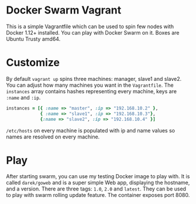 # Docker Swarm Vagrant

This is a simple Vagrantfile which can be used to spin few nodes with Docker 1.12+ installed. You
can play with Docker Swarm on it. Boxes are Ubuntu Trusty amd64. 

# Customize

By default `vagrant up` spins three machines: manager, slave1 and slave2. You can adjust how many
machines you want in the `Vagrantfile`. The `instances` array contains hashes representing every
machine, keys are `:name` and `:ip`. 

```ruby
instances = [{ :name => "master", :ip => "192.168.10.2" }, 
             { :name => "slave1", :ip => "192.168.10.3"}, 
             {:name => "slave2", :ip => "192.168.10.4" }]

```

`/etc/hosts` on every machine is populated with ip and name values so names are resolved on every 
machine. 

#  Play

After starting swarm, you can use my testing Docker image to play with. It is called `darek/goweb` and is a super simple Web app, displaying the hostname, and a version. There are three tags: `1.0`, `2.0` and `latest`. They can be used to play with swarm rolling update feature. The container exposes port 8080. 
